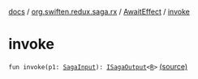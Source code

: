 [docs](../../index.md) / [org.swiften.redux.saga.rx](../index.md) / [AwaitEffect](index.md) / [invoke](./invoke.md)

# invoke

`fun invoke(p1: `[`SagaInput`](../../org.swiften.redux.saga.common/-saga-input/index.md)`): `[`ISagaOutput`](../../org.swiften.redux.saga.common/-i-saga-output/index.md)`<`[`R`](index.md#R)`>` [(source)](https://github.com/protoman92/KotlinRedux/tree/master/common/common-rx-saga/src/main/kotlin/org/swiften/redux/saga/rx/AwaitEffect.kt#L26)
